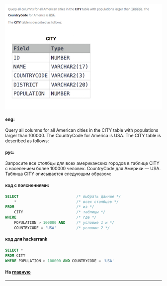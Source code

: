 <img src="./art/1.png" alt="solution" >

#### eng:
Query all columns for all American cities in the CITY table with populations larger than 100000. The CountryCode for America is USA.
The CITY table is described as follows:


#### рус:
Запросите все столбцы для всех американских городов в таблице CITY с населением более 100000 человек. CountryCode для Америки — USA.
Таблица CITY описывается следующим образом:


#### код с пояснениями:
```sql
SELECT                          /* выбрать данные */
    *                           /* всех столбцов */
FROM                            /* из */
    CITY                        /* таблицы */
WHERE                           /* где */
    POPULATION > 100000 AND     /* условие 1 и */
    COUNTRYCODE = 'USA'         /* условие 2 */
```

#### код для hackerrank
```sql
SELECT *
FROM CITY
WHERE POPULATION > 100000 AND COUNTRYCODE = 'USA'
```


#### На [главную](https://github.com/BEPb/hackerrank_sql#readme)

---